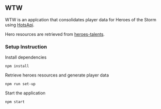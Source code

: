 ## WTW

WTW is an applcation that consolidates player data for Heroes of the Storm using [HotsApi](https://hotsapi.net/).

Hero resources are retrieved from [heroes-talents](https://github.com/heroespatchnotes/heroes-talents).

### Setup Instruction

Install dependencies

`npm install`

Retrieve heroes resources and generate player data

`npm run set-up`

Start the application

`npm start`